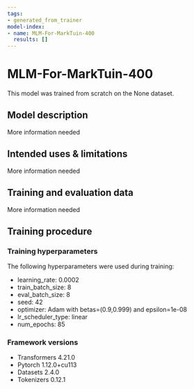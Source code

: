 ```yaml
---
tags:
- generated_from_trainer
model-index:
- name: MLM-For-MarkTuin-400
  results: []
---
```


<!-- This model card has been generated automatically according to the information the Trainer had access to. You
should probably proofread and complete it, then remove this comment. -->

# MLM-For-MarkTuin-400

This model was trained from scratch on the None dataset.

## Model description

More information needed

## Intended uses & limitations

More information needed

## Training and evaluation data

More information needed

## Training procedure

### Training hyperparameters

The following hyperparameters were used during training:
- learning_rate: 0.0002
- train_batch_size: 8
- eval_batch_size: 8
- seed: 42
- optimizer: Adam with betas=(0.9,0.999) and epsilon=1e-08
- lr_scheduler_type: linear
- num_epochs: 85

### Framework versions

- Transformers 4.21.0
- Pytorch 1.12.0+cu113
- Datasets 2.4.0
- Tokenizers 0.12.1
